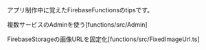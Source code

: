 アプリ制作中に覚えたFirebaseFunctionsのtipsです。

複数サービスのAdminを使う[functions/src/Admin]

FirebaseStorageの画像URLを固定化[functions/src/FixedImageUrl.ts]